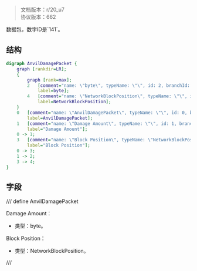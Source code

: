 # <!-- md:samp AnvilDamagePacket -->

> 文档版本：r/20_u7<br/>协议版本：662

<!-- md:samp AnvilDamagePacket -->数据包，数字ID是`141`。

## 结构

```dot
digraph AnvilDamagePacket {
	graph [rankdir=LR];
	{
		graph [rank=max];
		2	[comment="name: \"byte\", typeName: \"\", id: 2, branchId: 0, recurseId: -1, attributes: 512, notes: \"\"",
			label=byte];
		4	[comment="name: \"NetworkBlockPosition\", typeName: \"\", id: 4, branchId: 0, recurseId: -1, attributes: 512, notes: \"\"",
			label=NetworkBlockPosition];
	}
	0	[comment="name: \"AnvilDamagePacket\", typeName: \"\", id: 0, branchId: 141, recurseId: -1, attributes: 0, notes: \"\"",
		label=AnvilDamagePacket];
	1	[comment="name: \"Damage Amount\", typeName: \"\", id: 1, branchId: 0, recurseId: -1, attributes: 0, notes: \"\"",
		label="Damage Amount"];
	0 -> 1;
	3	[comment="name: \"Block Position\", typeName: \"NetworkBlockPosition\", id: 3, branchId: 0, recurseId: -1, attributes: 256, notes: \"\"",
		label="Block Position"];
	0 -> 3;
	1 -> 2;
	3 -> 4;
}

```

## 字段

/// define
AnvilDamagePacket

Damage Amount：<!-- md:samp byte -->

- 类型：byte。

Block Position：[<!-- md:samp NetworkBlockPosition -->](refs/protocols/types/NetworkBlockPosition.md)

- 类型：NetworkBlockPosition。


///
